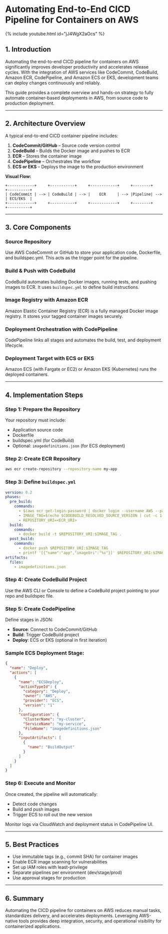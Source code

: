 # Automating End-to-End CICD Pipeline for Containers on AWS


{% include youtube.html id="jJ4WgX2aOcs" %}


## 1. Introduction
Automating the end-to-end CICD pipeline for containers on AWS significantly improves developer productivity and accelerates release cycles. With the integration of AWS services like CodeCommit, CodeBuild, Amazon ECR, CodePipeline, and Amazon ECS or EKS, development teams can deploy changes continuously and reliably.

This guide provides a complete overview and hands-on strategy to fully automate container-based deployments in AWS, from source code to production deployment.


---

## 2. Architecture Overview
A typical end-to-end CICD container pipeline includes:

1. **CodeCommit/GitHub** – Source code version control
2. **CodeBuild** – Builds the Docker image and pushes to ECR
3. **ECR** – Stores the container image
4. **CodePipeline** – Orchestrates the workflow
5. **ECS or EKS** – Deploys the image to the production environment

**Visual Flow:**
```
+------------+     +-----------+     +------------+     +--------+     +----------+
| CodeCommit | --> | CodeBuild | --> |    ECR     | --> |Pipeline| --> | ECS/EKS  |
+------------+     +-----------+     +------------+     +--------+     +----------+
```

---

## 3. Core Components

### Source Repository
Use AWS CodeCommit or GitHub to store your application code, Dockerfile, and buildspec.yml. This acts as the trigger point for the pipeline.

### Build & Push with CodeBuild
CodeBuild automates building Docker images, running tests, and pushing images to ECR. It uses `buildspec.yml` to define build instructions.

### Image Registry with Amazon ECR
Amazon Elastic Container Registry (ECR) is a fully managed Docker image registry. It stores your tagged container images securely.

### Deployment Orchestration with CodePipeline
CodePipeline links all stages and automates the build, test, and deployment lifecycle.

### Deployment Target with ECS or EKS
Amazon ECS (with Fargate or EC2) or Amazon EKS (Kubernetes) runs the deployed containers.

---

## 4. Implementation Steps

### Step 1: Prepare the Repository
Your repository must include:
- Application source code
- Dockerfile
- buildspec.yml (for CodeBuild)
- Optional: `imagedefinitions.json` (for ECS deployment)

### Step 2: Create ECR Repository
```bash
aws ecr create-repository --repository-name my-app
```

### Step 3: Define `buildspec.yml`
```yaml
version: 0.2
phases:
  pre_build:
    commands:
      - $(aws ecr get-login-password | docker login --username AWS --password-stdin <ECR_URI>)
      - IMAGE_TAG=$(echo $CODEBUILD_RESOLVED_SOURCE_VERSION | cut -c 1-7)
      - REPOSITORY_URI=<ECR_URI>
  build:
    commands:
      - docker build -t $REPOSITORY_URI:$IMAGE_TAG .
  post_build:
    commands:
      - docker push $REPOSITORY_URI:$IMAGE_TAG
      - printf '[{"name":"app","imageUri":"%s"}]' $REPOSITORY_URI:$IMAGE_TAG > imagedefinitions.json
artifacts:
  files:
    - imagedefinitions.json
```

### Step 4: Create CodeBuild Project
Use the AWS CLI or Console to define a CodeBuild project pointing to your repo and buildspec file.

### Step 5: Create CodePipeline
Define stages in JSON:
- **Source**: Connect to CodeCommit/GitHub
- **Build**: Trigger CodeBuild project
- **Deploy**: ECS or EKS (optional in first iteration)

### Sample ECS Deployment Stage:
```json
{
  "name": "Deploy",
  "actions": [
    {
      "name": "ECSDeploy",
      "actionTypeId": {
        "category": "Deploy",
        "owner": "AWS",
        "provider": "ECS",
        "version": "1"
      },
      "configuration": {
        "ClusterName": "my-cluster",
        "ServiceName": "my-service",
        "FileName": "imagedefinitions.json"
      },
      "inputArtifacts": [
        {
          "name": "BuildOutput"
        }
      ]
    }
  ]
}
```

### Step 6: Execute and Monitor
Once created, the pipeline will automatically:
- Detect code changes
- Build and push images
- Trigger ECS to roll out the new version

Monitor logs via CloudWatch and deployment status in CodePipeline UI.

---

## 5. Best Practices
- Use immutable tags (e.g., commit SHA) for container images
- Enable ECR image scanning for vulnerabilities
- Set up IAM roles with least-privilege
- Separate pipelines per environment (dev/stage/prod)
- Use approval stages for production

---

## 6. Summary
Automating the CICD pipeline for containers on AWS reduces manual tasks, standardizes delivery, and accelerates deployments. Leveraging AWS-native tools provides deep integration, security, and operational visibility for containerized applications.